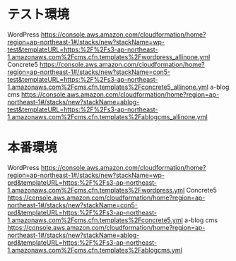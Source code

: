 

# テスト環境
WordPress
https://console.aws.amazon.com/cloudformation/home?region=ap-northeast-1#/stacks/new?stackName=wp-test&templateURL=https:%2F%2Fs3-ap-northeast-1.amazonaws.com%2Fcms.cfn.templates%2Fwordpress_allinone.yml
Concrete5
https://console.aws.amazon.com/cloudformation/home?region=ap-northeast-1#/stacks/new?stackName=con5-test&templateURL=https:%2F%2Fs3-ap-northeast-1.amazonaws.com%2Fcms.cfn.templates%2Fconcrete5_allinone.yml
a-blog cms
https://console.aws.amazon.com/cloudformation/home?region=ap-northeast-1#/stacks/new?stackName=ablog-test&templateURL=https:%2F%2Fs3-ap-northeast-1.amazonaws.com%2Fcms.cfn.templates%2Fablogcms_allinone.yml

# 本番環境
WordPress
https://console.aws.amazon.com/cloudformation/home?region=ap-northeast-1#/stacks/new?stackName=wp-prd&templateURL=https:%2F%2Fs3-ap-northeast-1.amazonaws.com%2Fcms.cfn.templates%2Fwordpress.yml
Concrete5
https://console.aws.amazon.com/cloudformation/home?region=ap-northeast-1#/stacks/new?stackName=con5-prd&templateURL=https:%2F%2Fs3-ap-northeast-1.amazonaws.com%2Fcms.cfn.templates%2Fconcrete5.yml
a-blog cms
https://console.aws.amazon.com/cloudformation/home?region=ap-northeast-1#/stacks/new?stackName=ablog-prd&templateURL=https:%2F%2Fs3-ap-northeast-1.amazonaws.com%2Fcms.cfn.templates%2Fablogcms.yml

